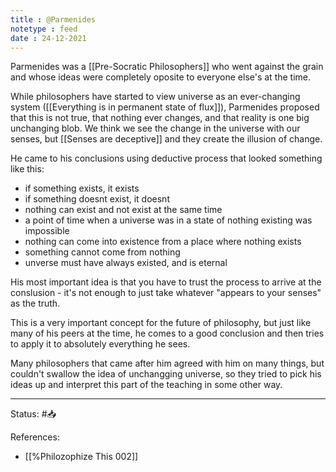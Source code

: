```yaml
---
title : @Parmenides
notetype : feed
date : 24-12-2021
---
```


Parmenides was a [[Pre-Socratic Philosophers]] who went against the grain and whose ideas were completely oposite to everyone else's at the time.

While philosophers have started to view universe as an ever-changing system ([[Everything is in permanent state of flux]]), Parmenides proposed that this is not true, that nothing ever changes, and that reality is one big unchanging blob. We think we see the change in the universe with our senses, but [[Senses are deceptive]] and they create the illusion of change.

He came to his conclusions using deductive process that looked something like this:
- if something exists, it exists
- if something doesnt exist, it doesnt
- nothing can exist and not exist at the same time
- a point of time when a universe was in a state of nothing existing was impossible
- nothing can come into existence from a place where nothing exists
- something cannot come from nothing
- unverse must have always existed, and is eternal

His most important idea is that you have to trust the process to arrive at the conslusion - it's not enough to just take whatever "appears to your senses" as the truth.

This is a very important concept for the future of philosophy, but just like many of his peers at the time,  he comes to a good conclusion and then tries to apply it to absolutely everything he sees.

Many philosophers that came after him agreed with him on many things, but couldn't swallow the idea of unchangging universe, so they tried to pick his ideas up and interpret this part of the teaching in some other way.








-----

Status: #📥

References:
- [[%Philozophize This 002]]
